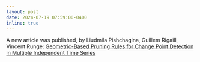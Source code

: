 ```yaml
---
layout: post
date: 2024-07-19 07:59:00-0400
inline: true
---
```


A new article was published, by
    Liudmila Pishchagina, Guillem Rigaill, Vincent Runge: [Geometric-Based Pruning Rules for Change Point Detection in Multiple Independent Time Series](https://computo.sfds.asso.fr/published-202406-pishchagina-change-point/)
